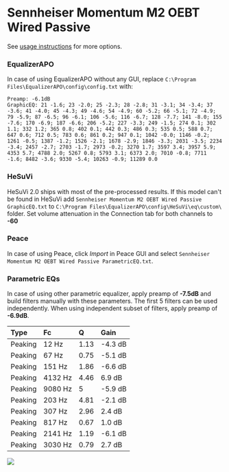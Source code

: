 # Sennheiser Momentum M2 OEBT Wired Passive
See [usage instructions](https://github.com/jaakkopasanen/AutoEq#usage) for more options.

### EqualizerAPO
In case of using EqualizerAPO without any GUI, replace `C:\Program Files\EqualizerAPO\config\config.txt`
with:
```
Preamp: -6.1dB
GraphicEQ: 21 -1.6; 23 -2.0; 25 -2.3; 28 -2.8; 31 -3.1; 34 -3.4; 37 -3.6; 41 -4.0; 45 -4.3; 49 -4.6; 54 -4.9; 60 -5.2; 66 -5.1; 72 -4.9; 79 -5.9; 87 -6.5; 96 -6.1; 106 -5.6; 116 -6.7; 128 -7.7; 141 -8.0; 155 -7.6; 170 -6.9; 187 -6.6; 206 -5.2; 227 -3.3; 249 -1.5; 274 0.1; 302 1.1; 332 1.2; 365 0.8; 402 0.1; 442 0.3; 486 0.3; 535 0.5; 588 0.7; 647 0.6; 712 0.5; 783 0.6; 861 0.2; 947 0.1; 1042 -0.0; 1146 -0.2; 1261 -0.5; 1387 -1.2; 1526 -2.1; 1678 -2.9; 1846 -3.3; 2031 -3.5; 2234 -3.4; 2457 -2.7; 2703 -1.7; 2973 -0.2; 3270 1.7; 3597 3.4; 3957 5.9; 4353 5.7; 4788 2.0; 5267 0.8; 5793 3.1; 6373 2.0; 7010 -0.8; 7711 -1.6; 8482 -3.6; 9330 -5.4; 10263 -0.9; 11289 0.0
```

### HeSuVi
HeSuVi 2.0 ships with most of the pre-processed results. If this model can't be found in HeSuVi add
`Sennheiser Momentum M2 OEBT Wired Passive GraphicEQ.txt` to `C:\Program Files\EqualizerAPO\config\HeSuVi\eq\custom\` folder.
Set volume attenuation in the Connection tab for both channels to **-60**

### Peace
In case of using Peace, click *Import* in Peace GUI and select `Sennheiser Momentum M2 OEBT Wired Passive ParametricEQ.txt`.

### Parametric EQs
In case of using other parametric equalizer, apply preamp of **-7.5dB** and build filters manually
with these parameters. The first 5 filters can be used independently.
When using independent subset of filters, apply preamp of **-6.9dB**.

| Type    | Fc      |    Q | Gain    |
|:--------|:--------|:-----|:--------|
| Peaking | 12 Hz   | 1.13 | -4.3 dB |
| Peaking | 67 Hz   | 0.75 | -5.1 dB |
| Peaking | 151 Hz  | 1.86 | -6.6 dB |
| Peaking | 4132 Hz | 4.46 | 6.9 dB  |
| Peaking | 9080 Hz | 5    | -5.9 dB |
| Peaking | 203 Hz  | 4.81 | -2.1 dB |
| Peaking | 307 Hz  | 2.96 | 2.4 dB  |
| Peaking | 817 Hz  | 0.67 | 1.0 dB  |
| Peaking | 2141 Hz | 1.19 | -6.1 dB |
| Peaking | 3030 Hz | 0.79 | 2.7 dB  |

![](https://raw.githubusercontent.com/jaakkopasanen/AutoEq/master/results/innerfidelity/sbaf-serious/Sennheiser%20Momentum%20M2%20OEBT%20Wired%20Passive/Sennheiser%20Momentum%20M2%20OEBT%20Wired%20Passive.png)